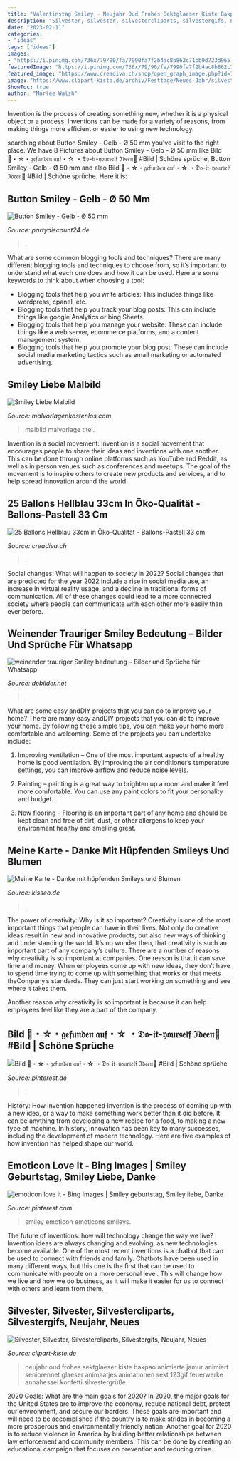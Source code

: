 ```yaml
---
title: "Valentinstag Smiley ~ Neujahr Oud Frohes Sektglaeser Kiste Bakpao Animierte Jamur Animiert Seniorennet Glaeser Animaatjes Animationen Sekt 123gif Feuerwerke Annahessel Konfetti Silvestergrüße"
description: "Silvester, silvester, silvestercliparts, silvestergifs, neujahr, neues"
date: "2023-02-11"
categories:
- "ideas"
tags: ["ideas"]
images:
- "https://i.pinimg.com/736x/79/90/fa/7990fa7f2b4ac8b862c71bb9d723d965.jpg"
featuredImage: "https://i.pinimg.com/736x/79/90/fa/7990fa7f2b4ac8b862c71bb9d723d965.jpg"
featured_image: "https://www.creadiva.ch/shop/open_graph_image.php?id=19966"
image: "https://www.clipart-kiste.de/archiv/Festtage/Neues-Jahr/silvester-neujahr_www-clipart-kiste-de_080.gif"
ShowToc: true
author: "Marlee Walsh"
---
```



Invention is the process of creating something new, whether it is a physical object or a process. Inventions can be made for a variety of reasons, from making things more efficient or easier to using new technology. 

	

		
searching about Button Smiley - Gelb - Ø 50 mm you've visit to the right place. We have 8 Pictures about Button Smiley - Gelb - Ø 50 mm like Bild 🎀・☆・𝔤𝔢𝔣𝔲𝔫𝔡𝔢𝔫 𝔞𝔲𝔣・☆ ・𝔇𝔬-𝔦𝔱-𝔶𝔬𝔲𝔯𝔰𝔢𝔩𝔣 ℑ𝔡𝔢𝔢𝔫🎀 #Bild | Schöne sprüche, Button Smiley - Gelb - Ø 50 mm and also Bild 🎀・☆・𝔤𝔢𝔣𝔲𝔫𝔡𝔢𝔫 𝔞𝔲𝔣・☆ ・𝔇𝔬-𝔦𝔱-𝔶𝔬𝔲𝔯𝔰𝔢𝔩𝔣 ℑ𝔡𝔢𝔢𝔫🎀 #Bild | Schöne sprüche. Here it is:
		
    
## Button Smiley - Gelb - Ø 50 Mm

<img loading=lazy src="https://www.partydiscount24.de/images/thumbnail/produkte/xlarge/Buttons/Diverse_Motive/Button-Smiley.png" onerror="this.onerror=null;this.src='https://tse4.mm.bing.net/th?id=OIP.IRJKL3IyL4j95wtQNiGBzgHaHa&amp;pid=15.1';" alt="Button Smiley - Gelb - Ø 50 mm">

_Source: partydiscount24.de_

>. 

	

What are some common blogging tools and techniques?
There are many different blogging tools and techniques to choose from, so it’s important to understand what each one does and how it can be used. Here are some keywords to think about when choosing a tool:
- Blogging tools that help you write articles: This includes things like wordpress, cpanel, etc.
- Blogging tools that help you track your blog posts: This can include things like google Analytics or bing Sheets.
- Blogging tools that help you manage your website: These can include things like a web server, ecommerce platforms, and a content management system. 
- Blogging tools that help you promote your blog post: These can include social media marketing tactics such as email marketing or automated advertising.

    
## Smiley Liebe Malbild

<img loading=lazy src="https://malvorlagenkostenlos.com/images/joomgallery/originals/smilies_bilder_92/smiley_liebe_malbild_20160325_2000170657.png" onerror="this.onerror=null;this.src='https://tse4.mm.bing.net/th?id=OIP.mgRh4htpzyRUZYqJy91twAHaFj&amp;pid=15.1';" alt="Smiley Liebe Malbild">

_Source: malvorlagenkostenlos.com_

>malbild malvorlage titel. 

	

Invention is a social movement:
Invention is a social movement that encourages people to share their ideas and inventions with one another. This can be done through online platforms such as YouTube and Reddit, as well as in person venues such as conferences and meetups. The goal of the movement is to inspire others to create new products and services, and to help spread innovation around the world.

    
## 25 Ballons Hellblau 33cm In Öko-Qualität - Ballons-Pastell 33 Cm

<img loading=lazy src="https://www.creadiva.ch/shop/open_graph_image.php?id=19966" onerror="this.onerror=null;this.src='https://tse3.mm.bing.net/th?id=OIP.wVn5-ZtGFiG0VkFTzZgHXAHaHa&amp;pid=15.1';" alt="25 Ballons Hellblau 33cm in Öko-Qualität - Ballons-Pastell 33 cm">

_Source: creadiva.ch_

>. 

	

Social changes: What will happen to society in 2022?
Social changes that are predicted for the year 2022 include a rise in social media use, an increase in virtual reality usage, and a decline in traditional forms of communication. All of these changes could lead to a more connected society where people can communicate with each other more easily than ever before.

    
## Weinender Trauriger Smiley Bedeutung – Bilder Und Sprüche Für Whatsapp

<img loading=lazy src="https://www.debilder.net/wp-content/uploads/2018/07/weinender-trauriger-Smiley-bedeutung-300x300.jpg" onerror="this.onerror=null;this.src='https://tse2.mm.bing.net/th?id=OIP.COtlYoc30UbDLlB2vmNx3AAAAA&amp;pid=15.1';" alt="weinender trauriger Smiley bedeutung – Bilder und Sprüche für Whatsapp">

_Source: debilder.net_

>. 

	

What are some easy andDIY projects that you can do to improve your home?
There are many easy andDIY projects that you can do to improve your home. By following these simple tips, you can make your home more comfortable and welcoming. Some of the projects you can undertake include:
1. Improving ventilation – One of the most important aspects of a healthy home is good ventilation. By improving the air conditioner’s temperature settings, you can improve airflow and reduce noise levels.

2. Painting – painting is a great way to brighten up a room and make it feel more comfortable. You can use any paint colors to fit your personality and budget.

3. New flooring – Flooring is an important part of any home and should be kept clean and free of dirt, dust, or other allergens to keep your environment healthy and smelling great.

    
## Meine Karte - Danke Mit Hüpfenden Smileys Und Blumen

<img loading=lazy src="https://www.drostatic.com/fb/20945f.png" onerror="this.onerror=null;this.src='https://tse2.mm.bing.net/th?id=OIP.NTLoNstsSJk42FJptHFrogHaD4&amp;pid=15.1';" alt="Meine Karte - Danke mit hüpfenden Smileys und Blumen">

_Source: kisseo.de_

>. 

	

The power of creativity: Why is it so important?
Creativity is one of the most important things that people can have in their lives. Not only do creative ideas result in new and innovative products, but also new ways of thinking and understanding the world. It’s no wonder then, that creativity is such an important part of any company’s culture.
There are a number of reasons why creativity is so important at companies. One reason is that it can save time and money. When employees come up with new ideas, they don’t have to spend time trying to come up with something that works or that meets theCompany’s standards. They can just start working on something and see where it takes them.

Another reason why creativity is so important is because it can help employees feel like they are a part of the company.

    
## Bild 🎀・☆・𝔤𝔢𝔣𝔲𝔫𝔡𝔢𝔫 𝔞𝔲𝔣・☆ ・𝔇𝔬-𝔦𝔱-𝔶𝔬𝔲𝔯𝔰𝔢𝔩𝔣 ℑ𝔡𝔢𝔢𝔫🎀 #Bild | Schöne Sprüche

<img loading=lazy src="https://i.pinimg.com/736x/79/90/fa/7990fa7f2b4ac8b862c71bb9d723d965.jpg" onerror="this.onerror=null;this.src='https://tse2.mm.bing.net/th?id=OIP.16wRSqCNtf3wsOlBwKA6SQHaKX&amp;pid=15.1';" alt="Bild 🎀・☆・𝔤𝔢𝔣𝔲𝔫𝔡𝔢𝔫 𝔞𝔲𝔣・☆ ・𝔇𝔬-𝔦𝔱-𝔶𝔬𝔲𝔯𝔰𝔢𝔩𝔣 ℑ𝔡𝔢𝔢𝔫🎀 #Bild | Schöne sprüche">

_Source: pinterest.de_

>. 

	

History: How Invention happened
Invention is the process of coming up with a new idea, or a way to make something work better than it did before. It can be anything from developing a new recipe for a food, to making a new type of machine. In history, innovation has been key to many successes, including the development of modern technology. Here are five examples of how invention has helped shape our world.

    
## Emoticon Love It - Bing Images | Smiley Geburtstag, Smiley Liebe, Danke

<img loading=lazy src="https://i.pinimg.com/originals/d0/6f/ac/d06facda89e00be3a0184788fab13699.png" onerror="this.onerror=null;this.src='https://tse3.mm.bing.net/th?id=OIP.VOtnWgQ3p7rQPw5xBUqPlgHaJ5&amp;pid=15.1';" alt="emoticon love it - Bing Images | Smiley geburtstag, Smiley liebe, Danke">

_Source: pinterest.com_

>smiley emoticon emoticons smileys. 

	

The future of inventions: how will technology change the way we live?
Invention ideas are always changing and evolving, as new technologies become available. One of the most recent inventions is a chatbot that can be used to connect with friends and family. Chatbots have been used in many different ways, but this one is the first that can be used to communicate with people on a more personal level. This will change how we live and how we do business, as it will make it easier for us to connect with others and learn from them.

    
## Silvester, Silvester, Silvestercliparts, Silvestergifs, Neujahr, Neues

<img loading=lazy src="https://www.clipart-kiste.de/archiv/Festtage/Neues-Jahr/silvester-neujahr_www-clipart-kiste-de_080.gif" onerror="this.onerror=null;this.src='https://tse1.mm.bing.net/th?id=OIP.xMw-aYMraUpgSTYs45fpOwHaF3&amp;pid=15.1';" alt="Silvester, Silvester, Silvestercliparts, Silvestergifs, Neujahr, Neues">

_Source: clipart-kiste.de_

>neujahr oud frohes sektglaeser kiste bakpao animierte jamur animiert seniorennet glaeser animaatjes animationen sekt 123gif feuerwerke annahessel konfetti silvestergrüße. 

	

2020 Goals: What are the main goals for 2020?
In 2020, the major goals for the United States are to improve the economy, reduce national debt, protect our environment, and secure our borders. These goals are important and will need to be accomplished if the country is to make strides in becoming a more prosperous and environmentally friendly nation. Another goal for 2020 is to reduce violence in America by building better relationships between law enforcement and community members. This can be done by creating an educational campaign that focuses on prevention and reducing crime.

